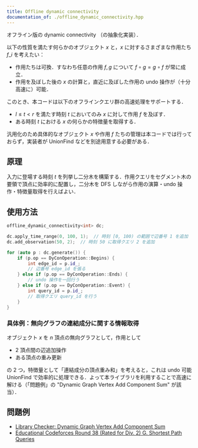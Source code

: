 ```yaml
---
title: Offline dynamic connectivity
documentation_of: ./offline_dynamic_connectivity.hpp
---
```


オフライン版の dynamic connectivity （の抽象化実装）．

以下の性質を満たす何らかのオブジェクト $x$ と，$x$ に対するさまざまな作用たち $f\_i$ を考えたい：

- 作用たちは可換．すなわち任意の作用 $f, g$ について $f \circ g = g \circ f$ が常に成立．
- 作用を及ぼした後の $x$ の計算と，直近に及ぼした作用の undo 操作が（十分高速に）可能．

このとき、本コードは以下のオフラインクエリ群の高速処理をサポートする．

- $l \leq t < r$ を満たす時刻 $t$ においてのみ $x$ に対して作用 $f$ を及ぼす．
- ある時刻 $t$ における $x$ の何らかの特徴量を取得する．

汎用化のため具体的なオブジェクト $x$ や作用 $f$ たちの管理は本コードでは行っておらず，実装者が UnionFind などを別途用意する必要がある．

## 原理

入力に登場する時刻 $t$ を列挙し二分木を構築する．作用クエリをセグメント木の要領で頂点に効率的に配置し，二分木を DFS しながら作用の演算・undo 操作・特徴量取得を行えばよい．

## 使用方法

```cpp
offline_dynamic_connectivity<int> dc;

dc.apply_time_range(0, 100, 1);  // 時刻 [0, 100) の範囲で辺番号 1 を追加
dc.add_observation(50, 2);  // 時刻 50 に取得クエリ 2 を追加

for (auto p : dc.generate()) {
    if (p.op == DyConOperation::Begins) {
        int edge_id = p.id_;
        // 辺番号 edge_id を張る
    } else if (p.op == DyConOperation::Ends) {
        // undo 操作を一回行う
    } else if (p.op == DyConOperation::Event) {
        int query_id = p.id_;
        // 取得クエリ query_id を行う
    }
}
```

### 具体例：無向グラフの連結成分に関する情報取得

オブジェクト $x$ を $n$ 頂点の無向グラフとして，作用として

- 2 頂点間の辺追加操作
- ある頂点の重み更新

の 2 つ，特徴量として「連結成分の頂点重み和」を考えると，これは undo 可能 UnionFind で効率的に処理できる．よって本ライブラリを利用することで高速に解ける（「問題例」の "Dynamic Graph Vertex Add Component Sum" が該当）．

## 問題例

- [Library Checker: Dynamic Graph Vertex Add Component Sum](https://judge.yosupo.jp/problem/dynamic_graph_vertex_add_component_sum)
- [Educational Codeforces Round 38 (Rated for Div. 2) G. Shortest Path Queries](https://codeforces.com/contest/938/problem/G)
